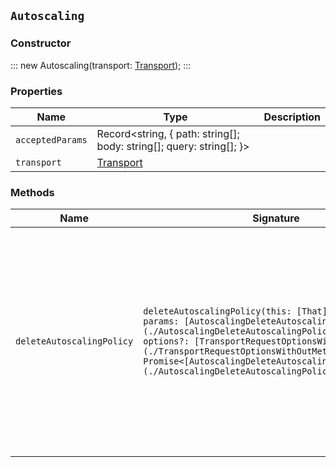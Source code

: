## `Autoscaling`

### Constructor

:::
new Autoscaling(transport: [Transport](./Transport.md));
:::

### Properties

| Name | Type | Description |
| - | - | - |
| `acceptedParams` | Record<string, { path: string[]; body: string[]; query: string[]; }> | &nbsp; |
| `transport` | [Transport](./Transport.md) | &nbsp; |

### Methods

| Name | Signature | Description |
| - | - | - |
| `deleteAutoscalingPolicy` | `deleteAutoscalingPolicy(this: [That](./That.md), params: [AutoscalingDeleteAutoscalingPolicyRequest](./AutoscalingDeleteAutoscalingPolicyRequest.md), options?: [TransportRequestOptionsWithOutMeta](./TransportRequestOptionsWithOutMeta.md)): Promise<[AutoscalingDeleteAutoscalingPolicyResponse](./AutoscalingDeleteAutoscalingPolicyResponse.md)>;` | Delete an autoscaling policy. NOTE: This feature is designed for indirect use by Elasticsearch Service, Elastic Cloud Enterprise, and Elastic Cloud on Kubernetes. Direct use is not supported. || `deleteAutoscalingPolicy` | `deleteAutoscalingPolicy(this: [That](./That.md), params: [AutoscalingDeleteAutoscalingPolicyRequest](./AutoscalingDeleteAutoscalingPolicyRequest.md), options?: [TransportRequestOptionsWithMeta](./TransportRequestOptionsWithMeta.md)): Promise<[TransportResult](./TransportResult.md)<[AutoscalingDeleteAutoscalingPolicyResponse](./AutoscalingDeleteAutoscalingPolicyResponse.md), unknown>>;` | &nbsp; || `deleteAutoscalingPolicy` | `deleteAutoscalingPolicy(this: [That](./That.md), params: [AutoscalingDeleteAutoscalingPolicyRequest](./AutoscalingDeleteAutoscalingPolicyRequest.md), options?: [TransportRequestOptions](./TransportRequestOptions.md)): Promise<[AutoscalingDeleteAutoscalingPolicyResponse](./AutoscalingDeleteAutoscalingPolicyResponse.md)>;` | &nbsp; || `getAutoscalingCapacity` | `getAutoscalingCapacity(this: [That](./That.md), params?: [AutoscalingGetAutoscalingCapacityRequest](./AutoscalingGetAutoscalingCapacityRequest.md), options?: [TransportRequestOptionsWithOutMeta](./TransportRequestOptionsWithOutMeta.md)): Promise<[AutoscalingGetAutoscalingCapacityResponse](./AutoscalingGetAutoscalingCapacityResponse.md)>;` | Get the autoscaling capacity. NOTE: This feature is designed for indirect use by Elasticsearch Service, Elastic Cloud Enterprise, and Elastic Cloud on Kubernetes. Direct use is not supported. This API gets the current autoscaling capacity based on the configured autoscaling policy. It will return information to size the cluster appropriately to the current workload. The `required_capacity` is calculated as the maximum of the `required_capacity` result of all individual deciders that are enabled for the policy. The operator should verify that the `current_nodes` match the operator’s knowledge of the cluster to avoid making autoscaling decisions based on stale or incomplete information. The response contains decider-specific information you can use to diagnose how and why autoscaling determined a certain capacity was required. This information is provided for diagnosis only. Do not use this information to make autoscaling decisions. || `getAutoscalingCapacity` | `getAutoscalingCapacity(this: [That](./That.md), params?: [AutoscalingGetAutoscalingCapacityRequest](./AutoscalingGetAutoscalingCapacityRequest.md), options?: [TransportRequestOptionsWithMeta](./TransportRequestOptionsWithMeta.md)): Promise<[TransportResult](./TransportResult.md)<[AutoscalingGetAutoscalingCapacityResponse](./AutoscalingGetAutoscalingCapacityResponse.md), unknown>>;` | &nbsp; || `getAutoscalingCapacity` | `getAutoscalingCapacity(this: [That](./That.md), params?: [AutoscalingGetAutoscalingCapacityRequest](./AutoscalingGetAutoscalingCapacityRequest.md), options?: [TransportRequestOptions](./TransportRequestOptions.md)): Promise<[AutoscalingGetAutoscalingCapacityResponse](./AutoscalingGetAutoscalingCapacityResponse.md)>;` | &nbsp; || `getAutoscalingPolicy` | `getAutoscalingPolicy(this: [That](./That.md), params: [AutoscalingGetAutoscalingPolicyRequest](./AutoscalingGetAutoscalingPolicyRequest.md), options?: [TransportRequestOptionsWithOutMeta](./TransportRequestOptionsWithOutMeta.md)): Promise<[AutoscalingGetAutoscalingPolicyResponse](./AutoscalingGetAutoscalingPolicyResponse.md)>;` | Get an autoscaling policy. NOTE: This feature is designed for indirect use by Elasticsearch Service, Elastic Cloud Enterprise, and Elastic Cloud on Kubernetes. Direct use is not supported. || `getAutoscalingPolicy` | `getAutoscalingPolicy(this: [That](./That.md), params: [AutoscalingGetAutoscalingPolicyRequest](./AutoscalingGetAutoscalingPolicyRequest.md), options?: [TransportRequestOptionsWithMeta](./TransportRequestOptionsWithMeta.md)): Promise<[TransportResult](./TransportResult.md)<[AutoscalingGetAutoscalingPolicyResponse](./AutoscalingGetAutoscalingPolicyResponse.md), unknown>>;` | &nbsp; || `getAutoscalingPolicy` | `getAutoscalingPolicy(this: [That](./That.md), params: [AutoscalingGetAutoscalingPolicyRequest](./AutoscalingGetAutoscalingPolicyRequest.md), options?: [TransportRequestOptions](./TransportRequestOptions.md)): Promise<[AutoscalingGetAutoscalingPolicyResponse](./AutoscalingGetAutoscalingPolicyResponse.md)>;` | &nbsp; || `putAutoscalingPolicy` | `putAutoscalingPolicy(this: [That](./That.md), params: [AutoscalingPutAutoscalingPolicyRequest](./AutoscalingPutAutoscalingPolicyRequest.md), options?: [TransportRequestOptionsWithOutMeta](./TransportRequestOptionsWithOutMeta.md)): Promise<[AutoscalingPutAutoscalingPolicyResponse](./AutoscalingPutAutoscalingPolicyResponse.md)>;` | Create or update an autoscaling policy. NOTE: This feature is designed for indirect use by Elasticsearch Service, Elastic Cloud Enterprise, and Elastic Cloud on Kubernetes. Direct use is not supported. || `putAutoscalingPolicy` | `putAutoscalingPolicy(this: [That](./That.md), params: [AutoscalingPutAutoscalingPolicyRequest](./AutoscalingPutAutoscalingPolicyRequest.md), options?: [TransportRequestOptionsWithMeta](./TransportRequestOptionsWithMeta.md)): Promise<[TransportResult](./TransportResult.md)<[AutoscalingPutAutoscalingPolicyResponse](./AutoscalingPutAutoscalingPolicyResponse.md), unknown>>;` | &nbsp; || `putAutoscalingPolicy` | `putAutoscalingPolicy(this: [That](./That.md), params: [AutoscalingPutAutoscalingPolicyRequest](./AutoscalingPutAutoscalingPolicyRequest.md), options?: [TransportRequestOptions](./TransportRequestOptions.md)): Promise<[AutoscalingPutAutoscalingPolicyResponse](./AutoscalingPutAutoscalingPolicyResponse.md)>;` | &nbsp; |
